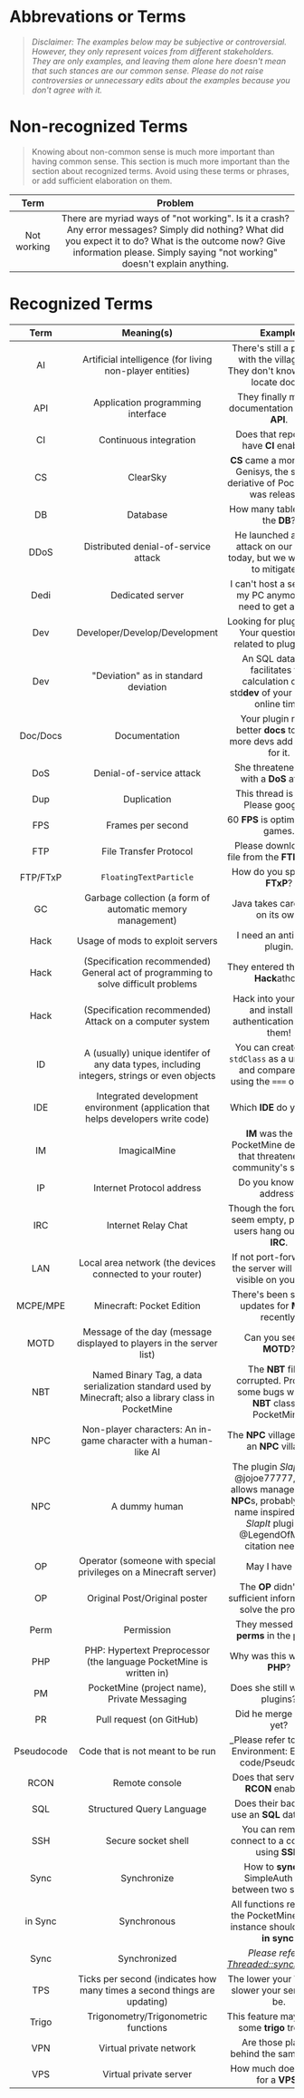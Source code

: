 Abbrevations or Terms
===
> _Disclaimer: The examples below may be subjective or controversial. However, they only represent voices from different stakeholders. They are only examples, and leaving them alone here doesn't mean that such stances are our common sense. Please do not raise controversies or unnecessary edits about the examples because you don't agree with it._

# Non-recognized Terms
> Knowing about non-common sense is much more important than having common sense. This section is much more important than the section about recognized terms. Avoid using these terms or phrases, or add sufficient elaboration on them.

| Term | Problem |
| :---: | :---: |
| Not working | There are myriad ways of "not working". Is it a crash? Any error messages? Simply did nothing? What did you expect it to do? What is the outcome now? Give information please. Simply saying "not working" doesn't explain anything. |

# Recognized Terms
| Term | Meaning(s) | Example |
| :---: | :----: | :----: |
| AI | Artificial intelligence (for living non-player entities) | There's still a problem with the villager **AI**. They don't know how to locate doors. |
| API | Application programming interface | They finally made a documentation for their **API**. |
| CI | Continuous integration | Does that repository have **CI** enabled? |
| CS | ClearSky | **CS** came a month after Genisys, the second deriative of PocketMine, was released. |
| DB | Database | How many tables are in the **DB**? |
| DDoS | Distributed denial-of-service attack | He launched a **DDoS** attack on our server today, but we were able to mitigate it. |
| Dedi | Dedicated server | I can't host a server on my PC anymore, we need to get a **Dedi**. |
| Dev | Developer/Develop/Development | Looking for plugin **devs**. Your question isn't related to plugin **dev**. |
| Dev | "Deviation" as in standard deviation | An SQL database facilitates the calculation of the std**dev** of your player's online time. |
| Doc/Docs | Documentation | Your plugin needs better **docs** to make more devs add support for it.
| DoS | Denial-of-service attack | She threatened them with a **DoS** attack. |
| Dup | Duplication | This thread is a **dup**. Please google it. |
| FPS | Frames per second | 60 **FPS** is optimal for PC games. |
| FTP | File Transfer Protocol | Please download the file from the **FTP** server. |
| FTP/FTxP | `FloatingTextParticle` | How do you spawn an **FTxP**? |
| GC | Garbage collection (a form of automatic memory management) | Java takes care of **GC** on its own. |
| Hack | Usage of mods to exploit servers | I need an anti-**hack** plugin. |
| Hack | (Specification recommended) General act of programming to solve difficult problems | They entered the annual **Hack**athon. |
| Hack | (Specification recommended) Attack on a computer system | Hack into your clients and install the authentication app on them! |
| ID | A (usually) unique identifer of any data types, including integers, strings or even objects | You can create a `new stdClass` as a unique **ID** and compare them using the `===` operator. |
| IDE | Integrated development environment (application that helps developers write code) | Which **IDE** do you use? |
| IM | ImagicalMine | **IM** was the first PocketMine derivative that threatened the community's survival. |
| IP | Internet Protocol address | Do you know his **IP** address? |
| IRC | Internet Relay Chat | Though the forums may seem empty, plenty of users hang out at the **IRC**. |
| LAN | Local area network (the devices connected to your router) | If not port-forwarded, the server will only be visible on your **LAN**. |
| MCPE/MPE | Minecraft: Pocket Edition | There's been so many updates for **MCPE** recently. |
| MOTD | Message of the day (message displayed to players in the server list) | Can you see our **MOTD**? |
| NBT | Named Binary Tag, a data serialization standard used by Minecraft; also a library class in PocketMine | The **NBT** file is corrupted. Probably some bugs with the **NBT** class in PocketMine. |
| NPC | Non-player characters: An in-game character with a human-like AI | The **NPC** villager lives in an **NPC** village. |
| NPC | A dummy human | The plugin _Slapper_ by @jojoe77777, which allows management of **NPC**s, probably got its name inspired by the _SlapIt_ plugin by @LegendOfMCPE, citation needed. |
| OP | Operator (someone with special privileges on a Minecraft server) | May I have **OP**? |
| OP | Original Post/Original poster | The **OP** didn't give sufficient information to solve the problem. |
| Perm | Permission | They messed up the **perms** in the plugin. |
| PHP | PHP: Hypertext Preprocessor (the language PocketMine is written in) | Why was this written in **PHP**? |
| PM | PocketMine (project name), Private Messaging | Does she still write **PM** plugins? |
| PR | Pull request (on GitHub) | Did he merge the **PR** yet? |
| Pseudocode | Code that is not meant to be run | _Please refer to [[Code Environment: Example code/Pseudocode|Code-Environment#example-codepseudocode]]_ |
| RCON | Remote console | Does that server have **RCON** enabled? |
| SQL | Structured Query Language | Does their back-end use an **SQL** database? |
| SSH | Secure socket shell | You can remotely connect to a computer using **SSH**. |
| Sync | Synchronize | How to **sync** the SimpleAuth data between two servers? |
| in Sync | Synchronous | All functions related to the PocketMine server instance should be run **in sync**. |
| Sync | Synchronized | _Please refer to [Threaded::synchronized](http://php.net/threaded.synchronized)_ |
| TPS | Ticks per second (indicates how many times a second things are updating) | The lower your **TPS**, the slower your server will be. |
| Trigo | Trigonometry/Trigonometric functions | This feature may involve some **trigo** trouble. |
| VPN | Virtual private network | Are those players behind the same **VPN**? |
| VPS | Virtual private server | How much does it cost for a **VPS**? |